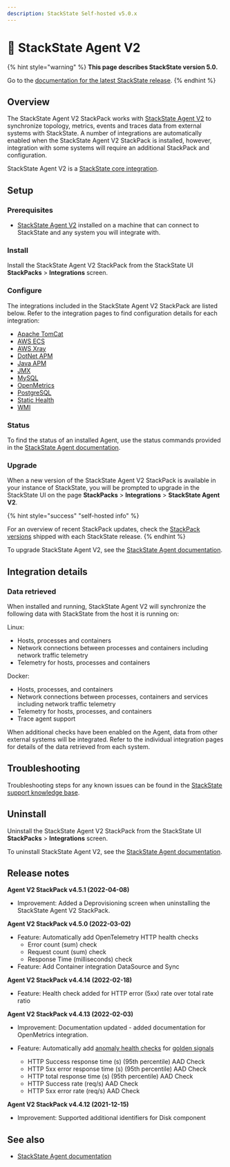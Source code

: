 ```yaml
---
description: StackState Self-hosted v5.0.x 
---
```


# 💠 StackState Agent V2

{% hint style="warning" %}
**This page describes StackState version 5.0.**

Go to the [documentation for the latest StackState release](https://docs.stackstate.com/stackpacks/integrations/agent).
{% endhint %}

## Overview

The StackState Agent V2 StackPack works with [StackState Agent V2](../../setup/agent/about-stackstate-agent.md) to synchronize topology, metrics, events and traces data from external systems with StackState. A number of integrations are automatically enabled when the StackState Agent V2 StackPack is installed, however, integration with some systems will require an additional StackPack and configuration.

StackState Agent V2 is a [StackState core integration](/stackpacks/integrations/about_integrations.md#stackstate-core-integrations "StackState Self-Hosted only").

## Setup

### Prerequisites

* [StackState Agent V2](../../setup/agent/about-stackstate-agent.md) installed on a machine that can connect to StackState and any system you will integrate with.

### Install

Install the StackState Agent V2 StackPack from the StackState UI **StackPacks** &gt; **Integrations** screen.

### Configure

The integrations included in the StackState Agent V2 StackPack are listed below. Refer to the integration pages to find configuration details for each integration:

* [Apache TomCat](apache-tomcat.md "StackState Self-Hosted only")
* [AWS ECS](aws/aws-ecs.md)
* [AWS Xray](aws/aws-x-ray.md)
* [DotNet APM](dotnet-apm.md "StackState Self-Hosted only")
* [Java APM](java-apm.md "StackState Self-Hosted only")
* [JMX](jmx.md "StackState Self-Hosted only")
* [MySQL](mysql.md "StackState Self-Hosted only")
* [OpenMetrics](openmetrics.md "StackState Self-Hosted only")
* [PostgreSQL](postgresql.md "StackState Self-Hosted only")
* [Static Health](static_health.md "StackState Self-Hosted only")  
* [WMI](wmi.md "StackState Self-Hosted only")

### Status

To find the status of an installed Agent, use the status commands provided in the [StackState Agent documentation](../../setup/agent/).

### Upgrade

When a new version of the StackState Agent V2 StackPack is available in your instance of StackState, you will be prompted to upgrade in the StackState UI on the page **StackPacks** &gt; **Integrations** &gt; **StackState Agent V2**. 

{% hint style="success" "self-hosted info" %}

For an overview of recent StackPack updates, check the [StackPack versions](/setup/upgrade-stackstate/stackpack-versions.md) shipped with each StackState release.
{% endhint %}

To upgrade StackState Agent V2, see the [StackState Agent documentation](../../setup/agent/).

## Integration details

### Data retrieved

When installed and running, StackState Agent V2 will synchronize the following data with StackState from the host it is running on:

Linux:

* Hosts, processes and containers
* Network connections between processes and containers including network traffic telemetry
* Telemetry for hosts, processes and containers 

Docker:

* Hosts, processes, and containers
* Network connections between processes, containers and services including network traffic telemetry
* Telemetry for hosts, processes, and containers
* Trace agent support

When additional checks have been enabled on the Agent, data from other external systems will be integrated. Refer to the individual integration pages for details of the data retrieved from each system.

## Troubleshooting

Troubleshooting steps for any known issues can be found in the [StackState support knowledge base](https://support.stackstate.com/hc/en-us/search?category=360002777619&filter_by=knowledge_base&query=agent).

## Uninstall

Uninstall the StackState Agent V2 StackPack from the StackState UI **StackPacks** &gt; **Integrations** screen.

To uninstall StackState Agent V2, see the [StackState Agent documentation](../../setup/agent/).

## Release notes

**Agent V2 StackPack v4.5.1 (2022-04-08)**

- Improvement: Added a Deprovisioning screen when uninstalling the StackState Agent V2 StackPack.


**Agent V2 StackPack v4.5.0 (2022-03-02)**

- Feature: Automatically add OpenTelemetry HTTP health checks
  - Error count (sum) check
  - Request count (sum) check
  - Response Time (milliseconds) check
- Feature: Add Container integration DataSource and Sync

**Agent V2 StackPack v4.4.14 (2022-02-18)**

- Feature: Health check added for HTTP error (5xx) rate over total rate ratio

**Agent V2 StackPack v4.4.13 (2022-02-03)**

- Improvement: Documentation updated - added documentation for OpenMetrics integration.

- Feature: Automatically add [anomaly health checks](https://l.stackstate.com/ui-agent-anomaly-health-checks) for [golden signals](https://l.stackstate.com/ui-agent-golden-signals)
  - HTTP Success response time (s) (95th percentile) AAD Check
  - HTTP 5xx error response time (s) (95th percentile) AAD Check
  - HTTP total response time (s) (95th percentile) AAD Check
  - HTTP Success rate (req/s) AAD Check
  - HTTP 5xx error rate (req/s) AAD Check

**Agent V2 StackPack v4.4.12 (2021-12-15)**

* Improvement: Supported additional identifiers for Disk component


## See also [](http://not.a.link "StackState Self-Hosted only")

* [StackState Agent documentation](../../setup/agent/ "StackState Self-Hosted only")

